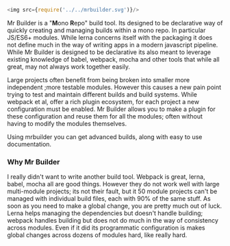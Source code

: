 ```js
<img src={require('../../mrbuilder.svg')}/>
```

Mr Builder is a "**M**ono **R**epo" build tool.  Its designed to be declarative way
of quickly creating and managing builds within a mono repo.  In particular JS/ES6+
modules. While lerna concerns itself with the packaging it does not define
much in the way of writing apps in a modern javascript pipeline.  While Mr Builder
is designed to be declarative its also meant to leverage existing knowledge of babel,
webpack, mocha and other tools that while all great, may not always work together easily.


Large projects often benefit from being broken into smaller more independent
;more testable modules.  However this causes a new pain point trying to test
and maintain different builds and build systems.   While webpack et al, offer
a rich plugin ecosystem, for each project a new configuration must be enabled.
Mr Builder allows you to make a plugin for these configuration and reuse them
for all the modules; often without having to modify the modules themselves.


Using mrbuilder you can get advanced builds, along with easy to use documentation.


### Why Mr Builder
I really didn't want to write another build tool.  Webpack is great, lerna, babel, mocha
all are good things.   However they do not work well with large multi-module projects;
its not their fault, but it 50 module projects can't be managed with individual build
files, each with 90% of the same stuff.  As soon as you need to make a global change,
you are pretty much out of luck.  Lerna helps managing the dependencies but doesn't
handle building; webpack handles building but does not do much in the way of
consistency across modules.   Even if it did its programmatic configuration is makes
global changes across dozens of modules hard, like really hard.


